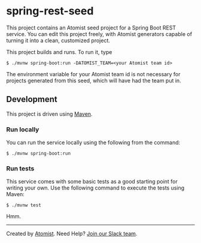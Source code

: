 # spring-rest-seed

This project contains an Atomist seed project for a Spring Boot REST service.
You can edit this project freely, with Atomist generators capable of
turning it into a clean, customized project.

This project builds and runs. To run it, type

```
$ ./mvnw spring-boot:run -DATOMIST_TEAM=<your Atomist team id>

```
The environment variable for your Atomist team id is not necessary for
projects generated from this seed, which will have had the team put in.

## Development

This project is driven using [Maven][mvn].

[mvn]: https://maven.apache.org/

### Run locally

You can run the service locally using the following from the command:

```
$ ./mvnw spring-boot:run

```

### Run tests

This service comes with some basic tests as a good starting
point for writing your own.  Use the following command to execute the
tests using Maven:

```
$ ./mvnw test
```

Hmm.

---
Created by [Atomist][atomist].
Need Help?  [Join our Slack team][slack].

[atomist]: https://www.atomist.com/



[slack]: https://join.atomist.com/
